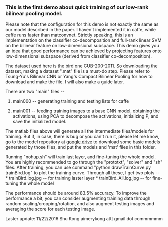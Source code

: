 ### This is the first demo about quick training of our low-rank bilinear pooling model.

Please note that the configuration for this demo is not exactly the same as our model described in the paper. I haven't implemented it in caffe, while caffe runs faster than matconvnet. Strictly speaking, this is an implementation on the classifier co-decomposition and full-rank linear SVM on the bilinear feature on low-dimensional subspace. This demo gives you an idea that good performance can be achieved by projecting features onto low-dimensional subspace (derived from classifier co-decomposition).


The dataset used here is the bird one CUB-200-2011. So downloading the dataset, making a dataset ".mat" file is a must-do step. Please refer to Tsung-Yu's Bilinear CNN or Yang's Compact Bilinear Pooling for how to download and make the file. I will also make a guide later.

There are two "main" files --

1. main000 -- generating training and testing lists for caffe

2. main001 -- feeding training images to a base CNN model, 
			obtaining the activations, 
			using PCA to decompose the activations, 
			initializing P,
			and save the initialized model.

The matlab files above will generate all the intermediate files/models for training. But if, in case, there is bug or you can't run it, please let me know, go to the model repository at [google drive](https://drive.google.com/open?id=0BxeylfSgpk1MOWt3U1U4WWdmSkk) to download some basic models generated by those files, and put the models and 'mat' files in this folder.

	
Running "nohup.sh" will train last layer, and fine-tuning the whole model. 
You are highly recommended to go through the "prototxt", "solver" and "sh" files.
After training, you can use command "python drawTrainCurve.py trainBird.log" to plot the training curve.
Through all these, I get two plots --
	* trainBird.log.jpg 	-- for training laster layer
	* trainBird_All.log.jpg	-- for fine-tuning the whole model

The performance should be around 83.5% accuracy. To improve the performance a bit, you can consider augmenting training data through random scaling/cropping/rotation, and also augment testing images and averaging the score for each testing image.

Laster update: 11/22/2016
Shu Kong 
aimerykong attt gmail dot commmmmm






